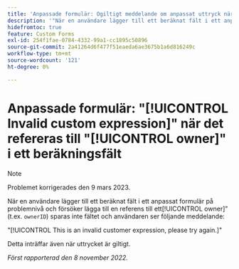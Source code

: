 ```yaml
---
title: 'Anpassade formulär: Ogiltigt meddelande om anpassat uttryck när ägaren refereras i ett beräknat fält'
description: '"När en användare lägger till ett beräknat fält i ett anpassat formulär på problemnivå och försöker lägga till en referens till en ägare (t.ex. "ownerID"), sparas inte fältet och användaren ser följande meddelande: Det här är ett ogiltigt kunduttryck, försök igen.'''
hidefromtoc: true
feature: Custom Forms
exl-id: 254f1fae-0784-4332-99a1-cc1895c50896
source-git-commit: 2a41264d6f477f51eaeda6ae3675b1a6d816249c
workflow-type: tm+mt
source-wordcount: '121'
ht-degree: 0%

---
```


# Anpassade formulär: &quot;[!UICONTROL Invalid custom expression]&quot; när det refereras till &quot;[!UICONTROL owner]&quot; i ett beräkningsfält

>[!NOTE]
>
>Problemet korrigerades den 9 mars 2023.

<!--
>[!NOTE]
>
>This issue was fixed on December 1, 2022.
-->

När en användare lägger till ett beräknat fält i ett anpassat formulär på problemnivå och försöker lägga till en referens till ett[!UICONTROL owner]&quot; (t.ex. `ownerID`) sparas inte fältet och användaren ser följande meddelande:

&quot;[!UICONTROL This is an invalid customer expression, please try again.]&quot;

Detta inträffar även när uttrycket är giltigt.

_Först rapporterad den 8 november 2022._
